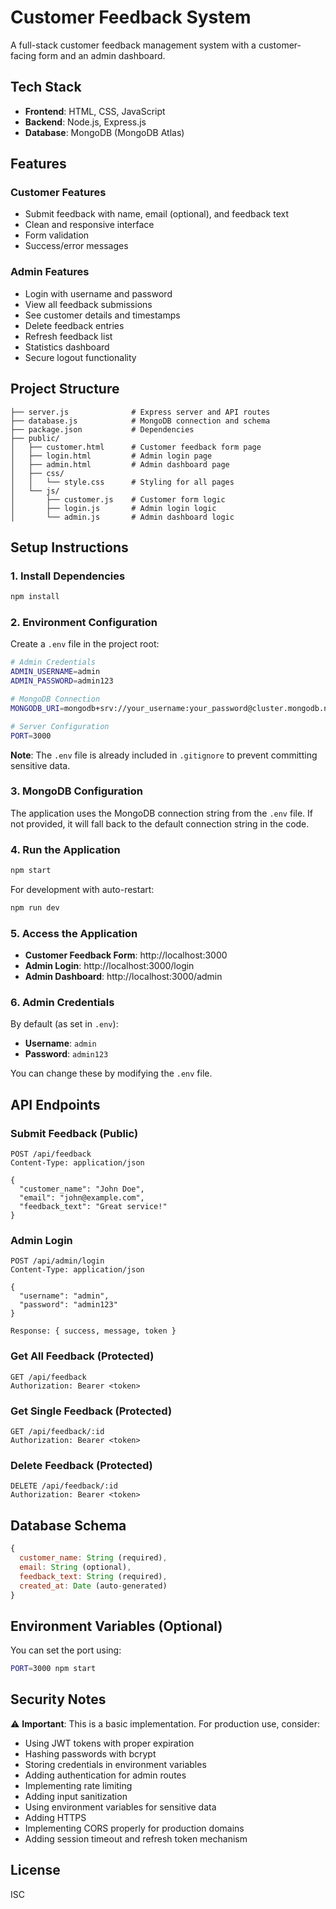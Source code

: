 # Customer Feedback System

A full-stack customer feedback management system with a customer-facing form and an admin dashboard.

## Tech Stack

- **Frontend**: HTML, CSS, JavaScript
- **Backend**: Node.js, Express.js
- **Database**: MongoDB (MongoDB Atlas)

## Features

### Customer Features
- Submit feedback with name, email (optional), and feedback text
- Clean and responsive interface
- Form validation
- Success/error messages

### Admin Features
- Login with username and password
- View all feedback submissions
- See customer details and timestamps
- Delete feedback entries
- Refresh feedback list
- Statistics dashboard
- Secure logout functionality

## Project Structure

```
├── server.js              # Express server and API routes
├── database.js            # MongoDB connection and schema
├── package.json           # Dependencies
├── public/
│   ├── customer.html      # Customer feedback form page
│   ├── login.html         # Admin login page
│   ├── admin.html         # Admin dashboard page
│   ├── css/
│   │   └── style.css      # Styling for all pages
│   └── js/
│       ├── customer.js    # Customer form logic
│       ├── login.js       # Admin login logic
│       └── admin.js       # Admin dashboard logic
```

## Setup Instructions

### 1. Install Dependencies

```bash
npm install
```

### 2. Environment Configuration

Create a `.env` file in the project root:

```bash
# Admin Credentials
ADMIN_USERNAME=admin
ADMIN_PASSWORD=admin123

# MongoDB Connection
MONGODB_URI=mongodb+srv://your_username:your_password@cluster.mongodb.net/feedback_system

# Server Configuration
PORT=3000
```

**Note**: The `.env` file is already included in `.gitignore` to prevent committing sensitive data.

### 3. MongoDB Configuration

The application uses the MongoDB connection string from the `.env` file. If not provided, it will fall back to the default connection string in the code.

### 4. Run the Application

```bash
npm start
```

For development with auto-restart:
```bash
npm run dev
```

### 5. Access the Application

- **Customer Feedback Form**: http://localhost:3000
- **Admin Login**: http://localhost:3000/login
- **Admin Dashboard**: http://localhost:3000/admin

### 6. Admin Credentials

By default (as set in `.env`):
- **Username**: `admin`
- **Password**: `admin123`

You can change these by modifying the `.env` file.

## API Endpoints

### Submit Feedback (Public)
```
POST /api/feedback
Content-Type: application/json

{
  "customer_name": "John Doe",
  "email": "john@example.com",
  "feedback_text": "Great service!"
}
```

### Admin Login
```
POST /api/admin/login
Content-Type: application/json

{
  "username": "admin",
  "password": "admin123"
}

Response: { success, message, token }
```

### Get All Feedback (Protected)
```
GET /api/feedback
Authorization: Bearer <token>
```

### Get Single Feedback (Protected)
```
GET /api/feedback/:id
Authorization: Bearer <token>
```

### Delete Feedback (Protected)
```
DELETE /api/feedback/:id
Authorization: Bearer <token>
```

## Database Schema

```javascript
{
  customer_name: String (required),
  email: String (optional),
  feedback_text: String (required),
  created_at: Date (auto-generated)
}
```

## Environment Variables (Optional)

You can set the port using:
```bash
PORT=3000 npm start
```

## Security Notes

⚠️ **Important**: This is a basic implementation. For production use, consider:
- Using JWT tokens with proper expiration
- Hashing passwords with bcrypt
- Storing credentials in environment variables
- Adding authentication for admin routes
- Implementing rate limiting
- Adding input sanitization
- Using environment variables for sensitive data
- Adding HTTPS
- Implementing CORS properly for production domains
- Adding session timeout and refresh token mechanism

## License

ISC
